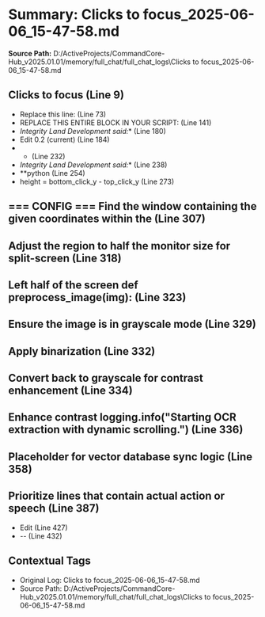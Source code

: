 # Summary: Clicks to focus_2025-06-06_15-47-58.md

**Source Path:** D:/ActiveProjects/CommandCore-Hub_v2025.01.01/memory/full_chat/full_chat_logs\Clicks to focus_2025-06-06_15-47-58.md

## Clicks to focus (Line 9)
- Replace this line: (Line 73)
- REPLACE THIS ENTIRE BLOCK IN YOUR SCRIPT: (Line 141)
- *Integrity Land Development said:** (Line 180)
- Edit 0.2 (current) (Line 184)
- * (Line 232)
- *Integrity Land Development said:** (Line 238)
- **python (Line 254)
- height = bottom_click_y - top_click_y (Line 273)

## === CONFIG === Find the window containing the given coordinates within the (Line 307)

## Adjust the region to half the monitor size for split-screen (Line 318)

## Left half of the screen def preprocess_image(img): (Line 323)

## Ensure the image is in grayscale mode (Line 329)

## Apply binarization (Line 332)

## Convert back to grayscale for contrast enhancement (Line 334)

## Enhance contrast logging.info("Starting OCR extraction with dynamic scrolling.") (Line 336)

## Placeholder for vector database sync logic (Line 358)

## Prioritize lines that contain actual action or speech (Line 387)
- Edit (Line 427)
- -- (Line 432)

## Contextual Tags
- Original Log: Clicks to focus_2025-06-06_15-47-58.md
- Source Path: D:/ActiveProjects/CommandCore-Hub_v2025.01.01/memory/full_chat/full_chat_logs\Clicks to focus_2025-06-06_15-47-58.md
